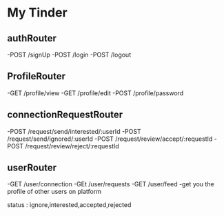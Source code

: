 # My Tinder

## authRouter

-POST /signUp
-POST /login
-POST /logout

## ProfileRouter

-GET /profile/view
-GET /profile/edit
-POST /profile/password

## connectionRequestRouter

-POST /request/send/interested/:userId
-POST /request/send/ignored/:userId
-POST /request/review/accept/:requestId
-POST /request/review/reject/:requestId

## userRouter

-GET /user/connection
-GEt /user/requests
-GET /user/feed -get you the profile of other users on platform

status : ignore,interested,accepted,rejected

